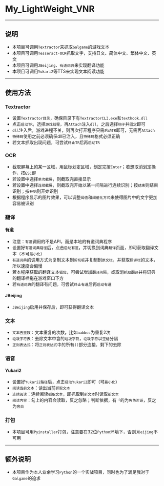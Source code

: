 #  My_LightWeight_VNR

---

## 说明

- 本项目可调用`Textractor`来抓取`Galgame`的游戏文本
- 本项目可调用`Tesseract-OCR`抓取文字，支持日文、简体中文、繁体中文、英文
- 本项目可调用`JBeijing`、`有道词典`来实现翻译功能
- 本项目可调用`Yukari2`等TTS来实现文本阅读功能

---

## 使用方法

### Textractor
- 设置`Textractor目录`，确保目录下有`TextractorCLI.exe`和`texthook.dll`
- 点击`启动TR`，选择`游戏线程`，再`Attach`注入`dll`，之后选择`钩子`并`固定`即可
- `dll`注入后，游戏进程不关，则再次打开程序只需`启动TR`即可，无需再`Attach`
- `特殊码`使用之前必须确保dll已注入，且`特殊码`格式必须正确
- 若文本抓取出现问题，可尝试`终止TR`后再`启动TR`

### OCR
- 截取屏幕上的某一区域，用鼠标划定区域，划定完按`Enter`；若想取消划定操作，按`ESC`键
- 若设置中选择`单次截屏`，则截取完直接显示
- 若设置中选择`连续截屏`，则截取完开始以某一间隔进行连续识别；按`结束`则结束识别；按`开始`则开始识别
- 根据程序显示的图片效果，可以调整`阈值`和`阈值化方式`来使得图片中的文字更加容易被识别

### 翻译
#### 有道
- 注意：`有道`调用的不是API，而是本地的有道词典程序
- 设置好`有道词典路径`后，点击`启动有道`，并切换到词典`翻译`页面，即可获取翻译文本（不可`最小化`）
- `有道词典`的调用方式为复制文本到`剪切板`并复制到`原文栏`，并获取`翻译栏`的文本，所以速度会偏慢
- 若本程序获取的翻译文本`错位`，可尝试增加`翻译间隔`，或取消`抓取翻译`并将词典的翻译栏拖在游戏窗口下方
- 若`有道词典`的翻译有问题，可尝试`终止有道`后再`启动有道`
#### JBeijing
- `JBeijing`启用并保存后，即可获得翻译文本

### 文本
- `文本去重数`：文本重复的次数，比如`aabbcc`为重复2次
- `垃圾字符表`：去除文本中含的`垃圾字符`，`垃圾字符`以`空格`分隔
- `正则表达式`：将`正则表达式`中的所有`()`部分连接，剩下的去除

### 语音
#### Yukari2
- 设置好`Yukari2路径`后，点击`启动Yukari2`即可（可`最小化`）
- `阅读当前文本`：读出当前`抓取文本`
- `连续阅读`：连续阅读`抓取文本`，即抓取到`新文本`时读取`新文本`
- `阅读内容`：勾上的内容会读取，反之忽略；判断依据，有`「`的为`角色对话`，反之为`旁白`

### 打包
- 本项目可用`Pyinstaller`打包，注意要在32位`Python`环境下，否则`JBeijing`不可用

---
## 额外说明
- 本项目作为本人业余学习`Python`的一个实战项目，同时也为了满足我对于`Galgame`的追求